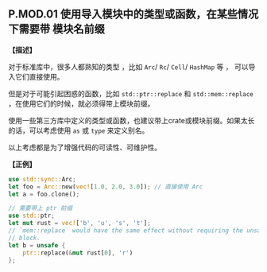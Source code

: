 ## P.MOD.01   使用导入模块中的类型或函数，在某些情况下需要带 模块名前缀

**【描述】**

对于标准库中，很多人都熟知的类型 ，比如 `Arc`/ `Rc`/ `Cell`/ `HashMap` 等 ， 可以导入它们直接使用。

但是对于可能引起困惑的函数，比如 `std::ptr::replace` 和 `std::mem::replace` ，在使用它们的时候，就必须得带上模块前缀。

使用一些第三方库中定义的类型或函数，也建议带上crate或模块前缀。如果太长的话，可以考虑使用 `as`  或  `type` 来定义别名。

以上考虑都是为了增强代码的可读性、可维护性。

**【正例】**

```rust
use std::sync::Arc;
let foo = Arc::new(vec![1.0, 2.0, 3.0]); // 直接使用 Arc
let a = foo.clone();

// 需要带上 ptr 前缀
use std::ptr;
let mut rust = vec!['b', 'u', 's', 't'];
// `mem::replace` would have the same effect without requiring the unsafe
// block.
let b = unsafe {
    ptr::replace(&mut rust[0], 'r')
};
```